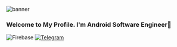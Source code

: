 ![banner](https://blogger.googleusercontent.com/img/b/R29vZ2xl/AVvXsEjnguhwk47W9raGQqORBAM_gYWjo3Pd5CFodlPcXvNBQJRWrAcmOjHoYv59mgwdafmqSyBV2dOSGFvXy2iGVbLJzxX5OSqjicFX9mosSnCMoJa6goUl8SBxRr_6Wokpt1xEC61zZgRuqJLtmAgdpvSZ-64kOqnmhI-Cit218cdYpjuz8LA6PKEZRDIe/s1600/Android-io-spotlight-modern-android-development-header.png)
### Welcome to My Profile. I'm Android Software Engineer👋
![Firebase](https://img.shields.io/badge/Firebase-039BE5?style=for-the-badge&logo=Firebase&logoColor=white)
    <a href="https://t.me/zohidbek_mengliboyev">
        <img alt="Telegram"
             src="https://img.shields.io/badge/Telegram-2CA5E0?style=for-the-badge&logo=telegram&logoColor=white"></a>
    <a href="https://www.linkedin.com/in/zohidbek-mengliboyev/">
